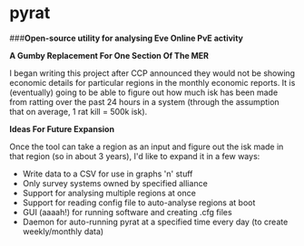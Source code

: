 # pyrat
###**Open-source utility for analysing Eve Online PvE activity**

**A Gumby Replacement For One Section Of The MER**

I began writing this project after CCP announced they would not be showing economic details for particular regions in the monthly economic reports. It is (eventually) going to be able to figure out how much isk has been made from ratting over the past 24 hours in a system (through the assumption that on average, 1 rat kill = 500k isk).

**Ideas For Future Expansion**

Once the tool can take a region as an input and figure out the isk made in that region (so in about 3 years), I'd like to expand it in a few ways:
 * Write data to a CSV for use in graphs 'n' stuff
 * Only survey systems owned by specified alliance
 * Support for analysing multiple regions at once
 * Support for reading config file to auto-analyse regions at boot
 * GUI (aaaah!) for running software and creating .cfg files
 * Daemon for auto-running pyrat at a specified time every day (to create weekly/monthly data)
 
